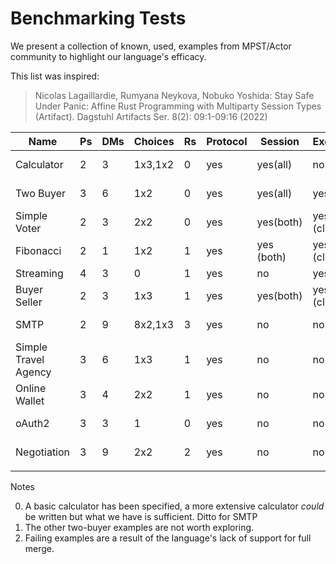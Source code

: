 # Benchmarking Tests


We present a collection of known, used, examples from MPST/Actor community to highlight our language's efficacy.

This list was inspired:

> Nicolas Lagaillardie, Rumyana Neykova, Nobuko Yoshida: Stay Safe
> Under Panic: Affine Rust Programming with Multiparty Session Types
> (Artifact). Dagstuhl Artifacts Ser. 8(2): 09:1-09:16 (2022)


| Name                 | Ps | DMs | Choices | Rs | Protocol | Session    | Execution    | Pass/Fail | Notes   |
|----------------------|----|-----|---------|----|----------|------------|--------------|-----------|---------|
| Calculator           | 2  | 3   | 1x3,1x2 | 0  | yes      | yes(all)   | no           | Pass      | See [0] |
| Two Buyer            | 3  | 6   | 1x2     | 0  | yes      | yes(all)   | yes (bob)    | Pass      | See [1] |
| Simple Voter         | 2  | 3   | 2x2     | 0  | yes      | yes(both)  | yes (client) | Pass      |         |
| Fibonacci            | 2  | 1   | 1x2     | 1  | yes      | yes (both) | yes (client) | Pass      |         |
| Streaming            | 4  | 3   | 0       | 1  | yes      | no         | yes          | Pass      |         |
| Buyer Seller         | 2  | 3   | 1x3     | 1  | yes      | yes(both)  | yes (client) | Pass      |         |
| SMTP                 | 2  | 9   | 8x2,1x3 | 3  | yes      | no         | no           | Pass      | See [0] |
| Simple Travel Agency | 3  | 6   | 1x3     | 1  | yes      | no         | no           | Fail      | See [2] |
| Online Wallet        | 3  | 4   | 2x2     | 1  | yes      | no         | no           | Fail      | See [2] |
| oAuth2               | 3  | 3   | 1       | 0  | yes      | no         | no           | Fail      | See [2] |
| Negotiation          | 3  | 9   | 2x2     | 2  | yes      | no         | no           | Fail      | See [2] |
|                      |    |     |         |    |          |            |              |           |         |

Notes

0. A basic calculator has been specified, a more extensive calculator
   *could* be written but what we have is sufficient. Ditto for SMTP
1. The other two-buyer examples are not worth exploring.
2. Failing examples are a result of the language's lack of support for
   full merge.
